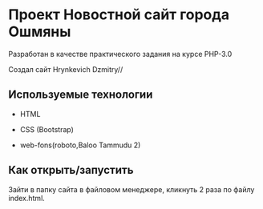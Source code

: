 # Проект Новостной сайт города Ошмяны

Разработан в качестве практического задания на курсе PHP-3.0

Создал сайт Hrynkevich Dzmitry//

## Используемые технологии

* HTML

* CSS (Bootstrap)

* web-fons(roboto,Baloo Tammudu 2)

## Как открыть/запустить

Зайти в папку сайта в файловом менеджере, кликнуть 2 раза по файлу index.html.